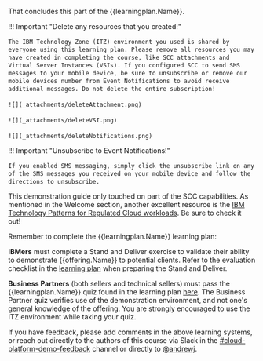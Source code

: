 That concludes this part of the {{learningplan.Name}}. 

!!! Important "Delete any resources that you created!"

    The IBM Technology Zone (ITZ) environment you used is shared by everyone using this learning plan. Please remove all resources you may have created in completing the course, like SCC attachments and Virtual Server Instances (VSIs). If you configured SCC to send SMS messages to your mobile device, be sure to unsubscribe or remove our mobile devices number from Event Notifications to avoid receive additional messages. Do not delete the entire subscription!

    ![](_attachments/deleteAttachment.png)

    ![](_attachments/deleteVSI.png)

    ![](_attachments/deleteNotifications.png)



!!! Important "Unsubscribe to Event Notifications!"
    
    If you enabled SMS messaging, simply click the unsubscribe link on any of the SMS messages you received on your mobile device and follow the directions to unsubscribe.

This demonstration guide only touched on part of the SCC capabilities. As mentioned in the Welcome section, another excellent resource is the <a href="https://pages.github.ibm.com/IBM-Cloud-Satellite-and-PaaS-Community/technology-pattern-scc/" target="_blank">IBM Technology Patterns for Regulated Cloud workloads</a>. Be sure to check it out!

Remember to complete the {{learningplan.Name}} learning plan:

**IBMers**  must complete a Stand and Deliver exercise to validate their ability to demonstrate {{offering.Name}} to potential clients. Refer to the evaluation checklist in the <a href="{{learningplan.YLurlTechSales}}" target="_blank">learning plan</a> when preparing the Stand and Deliver.


**Business Partners** (both sellers and technical sellers) must pass the {{learningplan.Name}} quiz found in the learning plan <a href="{{learningplan.BPurlTechSales}}" target="_blank">here</a>. The Business Partner quiz verifies use of the demonstration environment, and not one's general knowledge of the offering. You are strongly encouraged to use the ITZ environment while taking your quiz.
  
If you have feedback, please add comments in the above learning systems, or reach out directly to the authors of this course via Slack in the <a href="https://ibm-technology-sales.slack.com/archives/C03PQ47KRQE" target="_blank">#cloud-platform-demo-feedback</a> channel or directly to <a href="https://ibm.enterprise.slack.com/user/@W4EF1M0MT" target="_blank">@andrewj</a>.